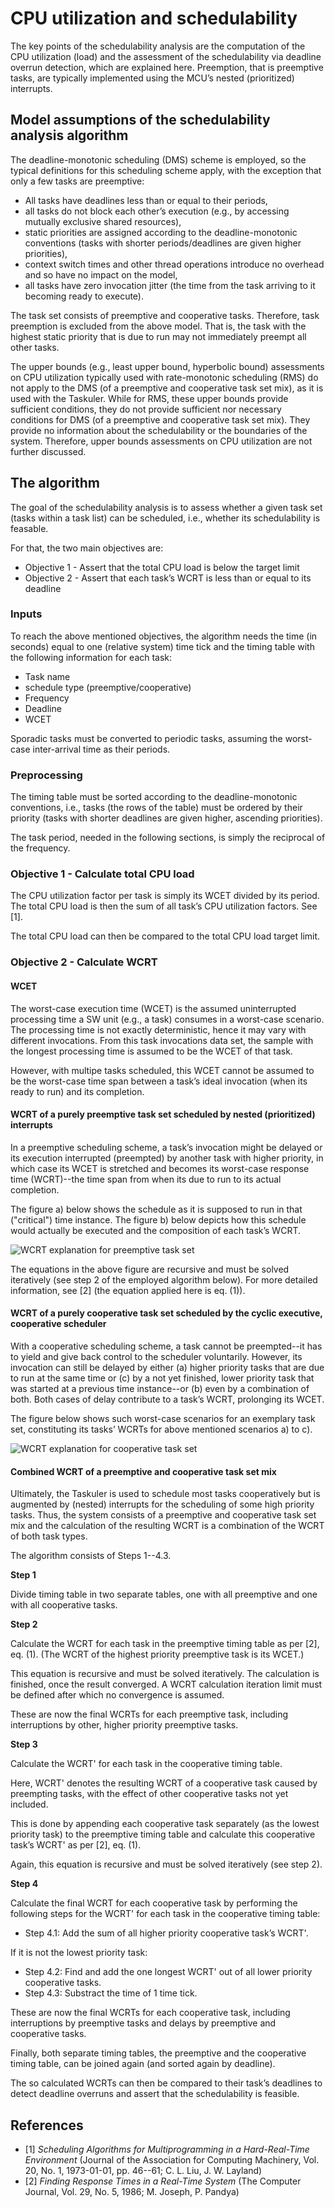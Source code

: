 # CPU utilization and schedulability

The key points of the schedulability analysis are the computation of the CPU
utilization (load) and the assessment of the schedulability via deadline
overrun detection, which are explained here.
Preemption, that is preemptive tasks, are typically implemented using the MCU’s
nested (prioritized) interrupts.

## Model assumptions of the schedulability analysis algorithm

The deadline-monotonic scheduling (DMS) scheme is employed, so the typical
definitions for this scheduling scheme apply, with the exception that only a
few tasks are preemptive:

* All tasks have deadlines less than or equal to their periods,
* all tasks do not block each other’s execution (e.g., by accessing mutually
  exclusive shared resources),
* static priorities are assigned according to the deadline-monotonic
  conventions (tasks with shorter periods/deadlines are given higher
  priorities),
* context switch times and other thread operations introduce no overhead and so
  have no impact on the model,
* all tasks have zero invocation jitter (the time from the task arriving to it
  becoming ready to execute).

The task set consists of preemptive and cooperative tasks.
Therefore, task preemption is excluded from the above model.
That is, the task with the highest static priority that is due to run may not
immediately preempt all other tasks.

The upper bounds (e.g., least upper bound, hyperbolic bound) assessments on CPU
utilization typically used with rate-monotonic scheduling (RMS) do not apply to
the DMS (of a preemptive and cooperative task set mix), as it is used with the
Taskuler.
While for RMS, these upper bounds provide sufficient conditions, they do not
provide sufficient nor necessary conditions for DMS (of a preemptive and
cooperative task set mix).
They provide no information about the schedulability or the boundaries of the
system.
Therefore, upper bounds assessments on CPU utilization are not further
discussed.

## The algorithm

The goal of the schedulability analysis is to assess whether a given task set
(tasks within a task list) can be scheduled, i.e., whether its schedulability
is feasable.

For that, the two main objectives are:

* Objective 1 - Assert that the total CPU load is below the target limit
* Objective 2 - Assert that each task’s WCRT is less than or equal to its
  deadline

### Inputs

To reach the above mentioned objectives, the algorithm needs the time (in
seconds) equal to one (relative system) time tick and the timing table with the
following information for each task:

* Task name
* schedule type (preemptive/cooperative)
* Frequency
* Deadline
* WCET

Sporadic tasks must be converted to periodic tasks, assuming the worst-case
inter-arrival time as their periods.

### Preprocessing

The timing table must be sorted according to the deadline-monotonic
conventions, i.e., tasks (the rows of the table) must be ordered by their
priority (tasks with shorter deadlines are given higher, ascending priorities).

The task period, needed in the following sections, is simply the reciprocal of
the frequency.

### Objective 1 - Calculate total CPU load

The CPU utilization factor per task is simply its WCET divided by its period.
The total CPU load is then the sum of all task’s CPU utilization factors.
See [1].

The total CPU load can then be compared to the total CPU load target limit.

### Objective 2 - Calculate WCRT

#### WCET

The worst-case execution time (WCET) is the assumed uninterrupted processing
time a SW unit (e.g., a task) consumes in a worst-case scenario.
The processing time is not exactly deterministic, hence it may vary with
different invocations.
From this task invocations data set, the sample with the longest processing
time is assumed to be the WCET of that task.

However, with multipe tasks scheduled, this WCET cannot be assumed to be the
worst-case time span between a task’s ideal invocation (when its ready to run)
and its completion.

#### WCRT of a purely preemptive task set scheduled by nested (prioritized) interrupts

In a preemptive scheduling scheme, a task’s invocation might be delayed or its
execution interrupted (preempted) by another task with higher priority, in
which case its WCET is stretched and becomes its worst-case response time
(WCRT)--the time span from when its due to run to its actual completion.

The figure a) below shows the schedule as it is supposed to run in that
("critical") time instance.
The figure b) below depicts how this schedule would actually be executed and
the composition of each task’s WCRT.

![WCRT explanation for preemptive task set](./figures/taskuler-wcrt-calc-pe-example-td.png)

The equations in the above figure are recursive and must be solved iteratively
(see step 2 of the employed algorithm below).
For more detailed information, see [2] (the equation applied here is eq.
(1)).

#### WCRT of a purely cooperative task set scheduled by the cyclic executive, cooperative scheduler

With a cooperative scheduling scheme, a task cannot be preempted--it has to
yield and give back control to the scheduler voluntarily.
However, its invocation can still be delayed by either (a) higher priority
tasks that are due to run at the same time or (c) by a not yet finished, lower
priority task that was started at a previous time instance--or (b) even by a
combination of both.
Both cases of delay contribute to a task’s WCRT, prolonging its WCET.

The figure below shows such worst-case scenarios for an exemplary task set,
constituting its tasks’ WCRTs for above mentioned scenarios a) to c).

![WCRT explanation for cooperative task set](./figures/taskuler-exec-order-example-cstmd.png)

#### Combined WCRT of a preemptive and cooperative task set mix

Ultimately, the Taskuler is used to schedule most tasks cooperatively but is
augmented by (nested) interrupts for the scheduling of some high priority
tasks.
Thus, the system consists of a preemptive and cooperative task set mix and the
calculation of the resulting WCRT is a combination of the WCRT of both task
types.

The algorithm consists of Steps 1--4.3.

**Step 1**

Divide timing table in two separate tables, one with all preemptive and one
with all cooperative tasks.

**Step 2**

Calculate the WCRT for each task in the preemptive timing table as per [2],
eq. (1).
(The WCRT of the highest priority preemptive task is its WCET.)

This equation is recursive and must be solved iteratively.
The calculation is finished, once the result converged.
A WCRT calculation iteration limit must be defined after which no convergence
is assumed.

These are now the final WCRTs for each preemptive task, including interruptions
by other, higher priority preemptive tasks.

**Step 3**

Calculate the WCRT' for each task in the cooperative timing table.

Here, WCRT' denotes the resulting WCRT of a cooperative task caused by
preempting tasks, with the effect of other cooperative tasks not yet included.

This is done by appending each cooperative task separately (as the lowest
priority task) to the preemptive timing table and calculate this cooperative
task’s WCRT' as per [2], eq. (1).

Again, this equation is recursive and must be solved iteratively (see step 2).

**Step 4**

Calculate the final WCRT for each cooperative task by performing the following
steps for the WCRT' for each task in the cooperative timing table:

* Step 4.1:  Add the sum of all higher priority cooperative task’s WCRT'.

If it is not the lowest priority task:

* Step 4.2:  Find and add the one longest WCRT' out of all lower priority
  cooperative tasks.
* Step 4.3:  Substract the time of 1 time tick.

These are now the final WCRTs for each cooperative task, including
interruptions by preemptive tasks and delays by preemptive and cooperative
tasks.

Finally, both separate timing tables, the preemptive and the cooperative timing
table, can be joined again (and sorted again by deadline).

The so calculated WCRTs can then be compared to their task’s deadlines to
detect deadline overruns and assert that the schedulability is feasible.

## References

* [1] *Scheduling Algorithms for Multiprogramming in a Hard-Real-Time
  Environment* (Journal of the Association for Computing Machinery, Vol.
  20, No. 1, 1973-01-01, pp. 46--61; C. L. Liu, J. W. Layland)
* [2] *Finding Response Times in a Real-Time System* (The Computer Journal,
  Vol. 29, No. 5, 1986; M. Joseph, P. Pandya)
